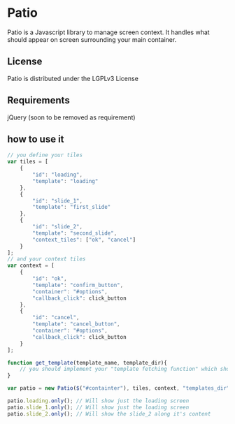 # Patio

Patio is a Javascript library to manage screen context. It handles what should appear on screen surrounding your main container.

## License
Patio is distributed under the LGPLv3 License

## Requirements
jQuery (soon to be removed as requirement)

## how to use it

```javascript
// you define your tiles
var tiles = [
    {
        "id": "loading",
        "template": "loading"
    },
    {
        "id": "slide_1",
        "template": "first_slide"
    },
    {
        "id": "slide_2",
        "template": "second_slide",
        "context_tiles": ["ok", "cancel"]
    }
];
// and your context tiles
var context = [
    {
        "id": "ok",
        "template": "confirm_button",
        "container": "#options",
        "callback_click": click_button
    },
    {
        "id": "cancel",
        "template": "cancel_button",
        "container": "#options",
        "callback_click": click_button
    }
];

function get_template(template_name, template_dir){
    // you should implement your "template fetching function" which shoud return a function that renders the template (we use Handlebars)
}

var patio = new Patio($("#containter"), tiles, context, "templates_dir");

patio.loading.only(); // Will show just the loading screen
patio.slide_1.only(); // Will show just the loading screen
patio.slide_2.only(); // Will show the slide_2 along it's content

````
